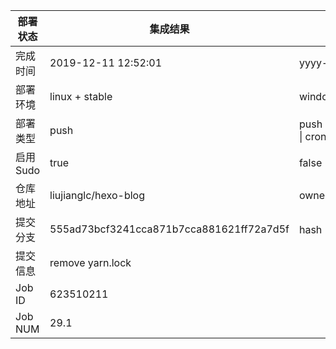 部署状态 | 集成结果 | 参考值
---|---|---
完成时间 | 2019-12-11 12:52:01 | yyyy-mm-dd hh:mm:ss
部署环境 | linux + stable | window \| linux + stable
部署类型 | push | push \| pull_request \| api \| cron
启用Sudo | true | false \| true
仓库地址 | liujianglc/hexo-blog | owner_name/repo_name
提交分支 | 555ad73bcf3241cca871b7cca881621ff72a7d5f | hash 16位
提交信息 | remove yarn.lock |
Job ID   | 623510211 |
Job NUM  | 29.1 |
